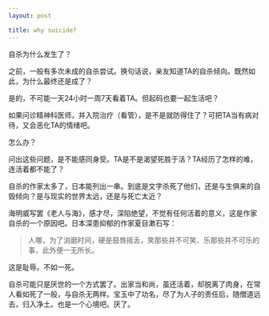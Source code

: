 ```yaml
---
layout: post

title: why suicide?
---
```


自杀为什么发生了？

之前，一般有多次未成的自杀尝试。换句话说，亲友知道TA的自杀倾向。既然如此，为什么最终还是成了？

是的，不可能一天24小时一周7天看着TA。但起码也要一起生活吧？

如果问诊精神科医师，并入院治疗（看管），是不是就防得住了？可把TA当有病对待，又会恶化TA的情绪吧。

怎么办？

问出这些问题，是不能感同身受。TA是不是渴望死胜于活？TA经历了怎样的难，连活着都不能了？

自杀的作家太多了，日本能列出一串。到底是文字杀死了他们，还是与生俱来的自毁倾向？是与现实的世界太远，还是与死亡太近？

海明威写罢《老人与海》，感才尽，深陷绝望，不觉有任何活着的意义，这是作家自杀的一个原因吧。日本深患抑郁的作家夏目漱石写：

> 人哪，为了消磨时间，硬是鼓唇摇舌，笑那些并不可笑、乐那些并不可乐的事，此外便一无所长。

这是耻辱。不如一死。

自杀可能只是厌世的一个方式罢了。出家当和尚，虽还活着，却脱离了肉身，在常人看如死了一般，与自杀无两样。宝玉中了功名，尽了为人子的责任后，随僧道远去，归入净土。也是一个心境吧。厌了。

